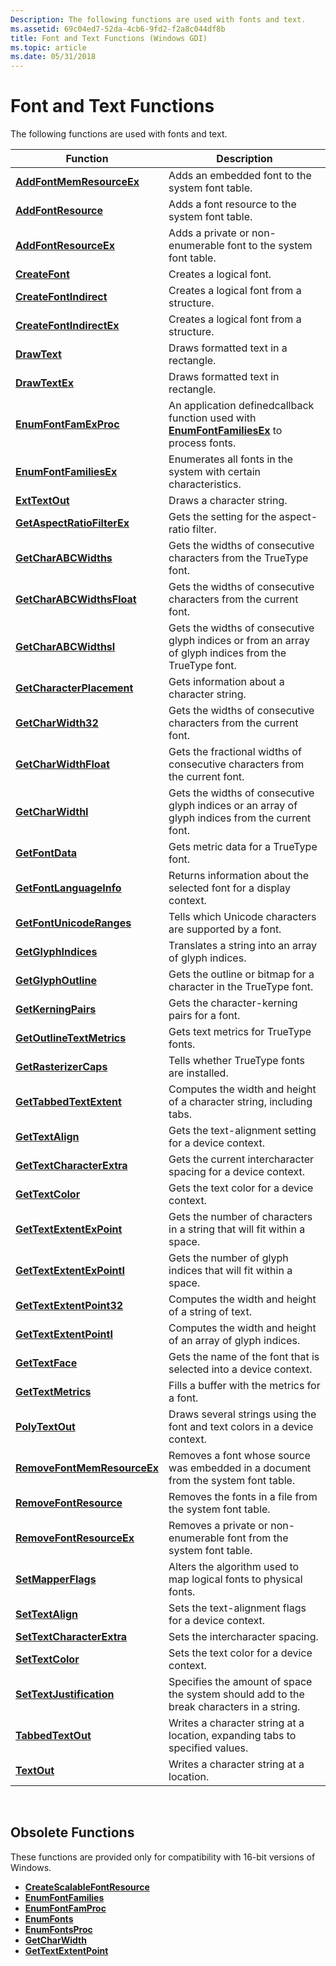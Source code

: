 ```yaml
---
Description: The following functions are used with fonts and text.
ms.assetid: 69c04ed7-52da-4cb6-9fd2-f2a8c044df8b
title: Font and Text Functions (Windows GDI)
ms.topic: article
ms.date: 05/31/2018
---
```


# Font and Text Functions

The following functions are used with fonts and text.



| Function                                                   | Description                                                                                                          |
|------------------------------------------------------------|----------------------------------------------------------------------------------------------------------------------|
| [**AddFontMemResourceEx**](/windows/desktop/api/Wingdi/nf-wingdi-addfontmemresourceex)       | Adds an embedded font to the system font table.                                                                      |
| [**AddFontResource**](/windows/desktop/api/Wingdi/nf-wingdi-addfontresourcea)                 | Adds a font resource to the system font table.                                                                       |
| [**AddFontResourceEx**](/windows/desktop/api/Wingdi/nf-wingdi-addfontresourceexa)             | Adds a private or non-enumerable font to the system font table.                                                      |
| [**CreateFont**](/windows/desktop/api/Wingdi/nf-wingdi-createfonta)                           | Creates a logical font.                                                                                              |
| [**CreateFontIndirect**](/windows/desktop/api/Wingdi/nf-wingdi-createfontindirecta)           | Creates a logical font from a structure.                                                                             |
| [**CreateFontIndirectEx**](/windows/desktop/api/Wingdi/nf-wingdi-createfontindirectexa)       | Creates a logical font from a structure.                                                                             |
| [**DrawText**](/windows/desktop/api/Winuser/nf-winuser-drawtext)                               | Draws formatted text in a rectangle.                                                                                 |
| [**DrawTextEx**](/windows/desktop/api/Winuser/nf-winuser-drawtextexa)                           | Draws formatted text in rectangle.                                                                                   |
| [**EnumFontFamExProc**](https://msdn.microsoft.com/library/Dd162618(v=VS.85).aspx)             | An application definedcallback function used with [**EnumFontFamiliesEx**](/windows/desktop/api/Wingdi/nf-wingdi-enumfontfamiliesexa) to process fonts. |
| [**EnumFontFamiliesEx**](/windows/desktop/api/Wingdi/nf-wingdi-enumfontfamiliesexa)           | Enumerates all fonts in the system with certain characteristics.                                                     |
| [**ExtTextOut**](/windows/desktop/api/Wingdi/nf-wingdi-exttextouta)                           | Draws a character string.                                                                                            |
| [**GetAspectRatioFilterEx**](/windows/desktop/api/Wingdi/nf-wingdi-getaspectratiofilterex)   | Gets the setting for the aspect-ratio filter.                                                                        |
| [**GetCharABCWidths**](/windows/desktop/api/Wingdi/nf-wingdi-getcharabcwidthsa)               | Gets the widths of consecutive characters from the TrueType font.                                                    |
| [**GetCharABCWidthsFloat**](/windows/desktop/api/Wingdi/nf-wingdi-getcharabcwidthsfloata)     | Gets the widths of consecutive characters from the current font.                                                     |
| [**GetCharABCWidthsI**](/windows/desktop/api/Wingdi/nf-wingdi-getcharabcwidthsi)             | Gets the widths of consecutive glyph indices or from an array of glyph indices from the TrueType font.               |
| [**GetCharacterPlacement**](/windows/desktop/api/Wingdi/nf-wingdi-getcharacterplacementa)     | Gets information about a character string.                                                                           |
| [**GetCharWidth32**](/windows/desktop/api/Wingdi/nf-wingdi-getcharwidth32a)                   | Gets the widths of consecutive characters from the current font.                                                     |
| [**GetCharWidthFloat**](/windows/desktop/api/Wingdi/nf-wingdi-getcharwidthfloata)             | Gets the fractional widths of consecutive characters from the current font.                                          |
| [**GetCharWidthI**](/windows/desktop/api/Wingdi/nf-wingdi-getcharwidthi)                     | Gets the widths of consecutive glyph indices or an array of glyph indices from the current font.                     |
| [**GetFontData**](/windows/desktop/api/Wingdi/nf-wingdi-getfontdata)                         | Gets metric data for a TrueType font.                                                                                |
| [**GetFontLanguageInfo**](/windows/desktop/api/Wingdi/nf-wingdi-getfontlanguageinfo)         | Returns information about the selected font for a display context.                                                   |
| [**GetFontUnicodeRanges**](/windows/desktop/api/Wingdi/nf-wingdi-getfontunicoderanges)       | Tells which Unicode characters are supported by a font.                                                              |
| [**GetGlyphIndices**](/windows/desktop/api/Wingdi/nf-wingdi-getglyphindicesa)                 | Translates a string into an array of glyph indices.                                                                  |
| [**GetGlyphOutline**](/windows/desktop/api/Wingdi/nf-wingdi-getglyphoutlinea)                 | Gets the outline or bitmap for a character in the TrueType font.                                                     |
| [**GetKerningPairs**](/windows/desktop/api/WinGdi/nf-wingdi-getkerningpairsa)                 | Gets the character-kerning pairs for a font.                                                                         |
| [**GetOutlineTextMetrics**](/windows/desktop/api/Wingdi/nf-wingdi-getoutlinetextmetricsa)     | Gets text metrics for TrueType fonts.                                                                                |
| [**GetRasterizerCaps**](/windows/desktop/api/Wingdi/nf-wingdi-getrasterizercaps)             | Tells whether TrueType fonts are installed.                                                                          |
| [**GetTabbedTextExtent**](/windows/desktop/api/Winuser/nf-winuser-gettabbedtextextenta)         | Computes the width and height of a character string, including tabs.                                                 |
| [**GetTextAlign**](/windows/desktop/api/Wingdi/nf-wingdi-gettextalign)                       | Gets the text-alignment setting for a device context.                                                                |
| [**GetTextCharacterExtra**](/windows/desktop/api/Wingdi/nf-wingdi-gettextcharacterextra)     | Gets the current intercharacter spacing for a device context.                                                        |
| [**GetTextColor**](/windows/desktop/api/Wingdi/nf-wingdi-gettextcolor)                       | Gets the text color for a device context.                                                                            |
| [**GetTextExtentExPoint**](/windows/desktop/api/Wingdi/nf-wingdi-gettextextentexpointa)       | Gets the number of characters in a string that will fit within a space.                                              |
| [**GetTextExtentExPointI**](/windows/desktop/api/Wingdi/nf-wingdi-gettextextentexpointi)     | Gets the number of glyph indices that will fit within a space.                                                       |
| [**GetTextExtentPoint32**](/windows/desktop/api/Wingdi/nf-wingdi-gettextextentpoint32a)       | Computes the width and height of a string of text.                                                                   |
| [**GetTextExtentPointI**](/windows/desktop/api/Wingdi/nf-wingdi-gettextextentpointi)         | Computes the width and height of an array of glyph indices.                                                          |
| [**GetTextFace**](/windows/desktop/api/Wingdi/nf-wingdi-gettextfacea)                         | Gets the name of the font that is selected into a device context.                                                    |
| [**GetTextMetrics**](/windows/desktop/api/Wingdi/nf-wingdi-gettextmetrics)                   | Fills a buffer with the metrics for a font.                                                                          |
| [**PolyTextOut**](/windows/desktop/api/Wingdi/nf-wingdi-polytextouta)                         | Draws several strings using the font and text colors in a device context.                                            |
| [**RemoveFontMemResourceEx**](/windows/desktop/api/Wingdi/nf-wingdi-removefontmemresourceex) | Removes a font whose source was embedded in a document from the system font table.                                   |
| [**RemoveFontResource**](/windows/desktop/api/Wingdi/nf-wingdi-removefontresourcea)           | Removes the fonts in a file from the system font table.                                                              |
| [**RemoveFontResourceEx**](/windows/desktop/api/Wingdi/nf-wingdi-removefontresourceexa)       | Removes a private or non-enumerable font from the system font table.                                                 |
| [**SetMapperFlags**](/windows/desktop/api/Wingdi/nf-wingdi-setmapperflags)                   | Alters the algorithm used to map logical fonts to physical fonts.                                                    |
| [**SetTextAlign**](/windows/desktop/api/Wingdi/nf-wingdi-settextalign)                       | Sets the text-alignment flags for a device context.                                                                  |
| [**SetTextCharacterExtra**](/windows/desktop/api/Wingdi/nf-wingdi-settextcharacterextra)     | Sets the intercharacter spacing.                                                                                     |
| [**SetTextColor**](/windows/desktop/api/Wingdi/nf-wingdi-settextcolor)                       | Sets the text color for a device context.                                                                            |
| [**SetTextJustification**](/windows/desktop/api/Wingdi/nf-wingdi-settextjustification)       | Specifies the amount of space the system should add to the break characters in a string.                             |
| [**TabbedTextOut**](/windows/desktop/api/Winuser/nf-winuser-tabbedtextouta)                     | Writes a character string at a location, expanding tabs to specified values.                                         |
| [**TextOut**](/windows/desktop/api/Wingdi/nf-wingdi-textouta)                                 | Writes a character string at a location.                                                                             |



 

## Obsolete Functions

These functions are provided only for compatibility with 16-bit versions of Windows.

-   [**CreateScalableFontResource**](/windows/desktop/api/Wingdi/nf-wingdi-createscalablefontresourcea)
-   [**EnumFontFamilies**](/windows/desktop/api/Wingdi/nf-wingdi-enumfontfamiliesa)
-   [**EnumFontFamProc**](https://msdn.microsoft.com/library/Dd162621(v=VS.85).aspx)
-   [**EnumFonts**](/windows/desktop/api/Wingdi/nf-wingdi-enumfontsa)
-   [**EnumFontsProc**](https://msdn.microsoft.com/library/Dd162623(v=VS.85).aspx)
-   [**GetCharWidth**](/windows/desktop/api/Wingdi/nf-wingdi-getcharwidtha)
-   [**GetTextExtentPoint**](/windows/desktop/api/WinGdi/nf-wingdi-gettextextentpointa)

 

 



